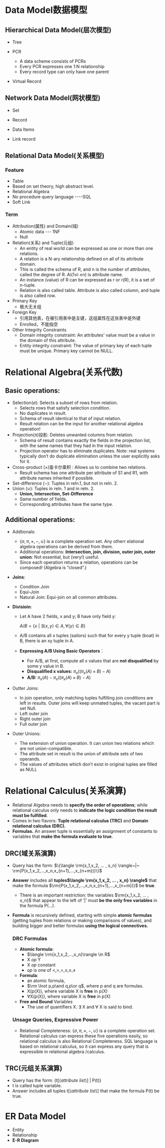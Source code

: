 # Data Model数据模型

## Hierarchical Data Model(层次模型)

- Tree

- PCR
  - A data scheme consists of PCRs
  - Every PCR expresses one 1:N relationship
  - Every record type can only have one parent
- Virtual Record

## Network Data Model(网状模型)

- Set

- Record 
- Data Items
- Link record

## Relational Data Model(关系模型)

###  Feature

- Table
- Based on set theory, high abstract level.
- Relational Algebra
- No procedure query language ----SQL
- Soft Link

### Term

- Attribution(属性) and Domain(域)
  - Atomic data --- 1NF
  - Null
- Relation(关系) and Tuple(元组)
  - An entity of real world can be expressed as one or more than one relations.
  - A relation is a N-ary relationship defined on all of its attribute domain.
  - This is called the schema of R, and n is the number of attributes, called the degree of R. Ai(1≤i ≤n) is attribute name.
  - An instance (value) of R can be expressed as r or r(R), it is a set of n-tuple.
  - Relation is also called table. Attribute is also called column, and tuple is also called row.
- Primary Key
  - 极大无关组
- Foreign Key
  - 引用其他表，在被引用表中是主键，这组属性在这张表中是外键
  - Enrolled，不能指空
- Other Integrity Constraints
  - Domain integrity constraint: An attributes' value must be a value in the domain of this attribute.
  - Entity integrity constraint: The value of primary key of each tuple must be unique. Primary key cannot be NULL.



# Relational Algebra(关系代数)

## Basic operations:

- Selection($\sigma$): Selects a subset of rows from relation.
  - Selects rows that satisfy selection condition.
  - No duplicates in result.
  - Schema of result identical to that of input relation.
  - Result relation can be the input for another relational algebra operation!
- Projection($\pi$)投影: Deletes unwanted columns from relation.
  - Schema of result contains exactly the fields in the projection list, with the same names that they had in the input relation.
  - Projection operator has to eliminate duplicates. Note: real systems typically
    don’t do duplicate elimination unless the user explicitly asks for it.
- Cross-product ($\times$)笛卡尔乘积 : Allows us to combine two relations.
  - Result schema has one attribute per attribute of S1 and R1, with attribute names inherited if possible.
- Set-difference ($-$): Tuples in reln.1, but not in reln. 2.
- Union ($\cup$): Tuples in reln. 1 and in reln. 2.
  - **Union, Intersection, Set-Difference**
  - Same number of fields.
  - Corresponding attributes have the same type.

## Additional operations:

- Addtionals:
  - {$\sigma, \pi, \times, -, \cup$} is a complete operation set. Any otherr elational algebra operations can be derived from them.
  - Additional operations: **Intersection, join, division, outer join, outer union**: Not essential, but (very!) useful.
  - Since each operation returns a relation, operations can be composed! (Algebra is “closed”.)

- **Joins**:

  - Condition Join
  - Equi-Join
  - Natural Join: Equi-join on all common attributes.

- **Divisioin**: 

  - Let A have 2 fields, x and y; B have only field y:

    $A/B = \{ x ~|~ \exists \langle x , y\rangle \in A,  \forall \langle y \rangle \in B \}$

  - A/B contains all x tuples (sailors) such that for every y tuple (boat) in B, there is an xy tuple in A.

  - **Expressing A/B Using Basic Operators**：

    - For A/B,  at first, compute all x values that are **not disqualified** by some y value in B.
    - **Disqualified x values:** $\pi_x((\pi_x(A)\times B)-A)$
    - **A/B:** $\pi_x(A)-\pi_x((\pi_x(A)\times B)-A)$

- Outter Joins:

  - In join operation, only matching tuples fulfilling join conditions are left in results. Outer joins will keep unmated tuples, the vacant part is set Null.
  - Left outer join
  - Right outer join
  - Full outer join

- Outer Unions:

  - The extension of union operation. It can union two relations which are not union-compatible.
  - The attribute set in result is the union of attribute sets of two operands.
  - The values of attributes which don’t exist in original tuples are filled as NULL

# Relational Calculus(关系演算)

- Relational Algebra needs to **specify the order of operations**; while relational calculus only needs to **indicate the logic condition the result must be fulfilled**.
- Comes in two flavors: **Tuple relational calculus (TRC)** and **Domain relational calculus (DRC).**
- **Formulas.** An answer tuple is essentially an assignment of constants
  to variables that **make the formula evaluate to true**.

## DRC(域关系演算)

- Query has the form: $\{\langle \rm{x_1,x_2, ... , x_n} \rangle~|~ \rm{P(x_1,x_2,...,x_n,x_{n+1},...,x_{n+m})}\}$

- **Answer** includes all **tuples$\langle \rm{x_1,x_2, ... , x_n} \rangle$** that make the formula $\rm{P(x_1,x_2,...,x_n,x_{n+1},...,x_{n+m})}$ be **true**.

  - There is an important restriction: the variables $\rm{x_1,x_2, ... , x_n}$ that appear to the left of ‘|’ must **be the only free variables** in the formula P(...).

- **Formula** is recursively defined, starting with simple **atomic formulas** (getting tuples from relations or making comparisons of values), and building bigger and better formulas **using the logical connectives.**

  ### DRC Formulas

  - **Atomic formula:**
    - $\langle \rm{x_1,x_2,...,x_n}\rangle \in R$
    - X *op* Y
    - X *op* constant
    - *op* is one of $<,>,=,\leqslant, \geqslant, \neq$
  - **Formula**:
    - an atomic formula, 
    - $\rm \lnot p,p\and q,p\or q$, where p and q are formulas.
    - X(p(X)), where variable X is **free** in p(X)
    - ∀X(p(X)), where variable X is **free** in p(X)
  - **Free and Bound** Variables
    - The use of quantifiers X. $\exists$ X and $\forall$ X is said to bind. 

  ### Unsage Queries, Expressive Power

  - Relational Completeness: $\{\sigma, \pi, \times, -, \cup\}$ is a complete operation set. Relational calculus can express these five operations easily, so relational calculus is also Relational Completeness. SQL language is based on relational calculus, so it can express any query that is expressible in relational algebra /calculus.

## TRC(元组关系演算)

- Query has the form: $\{\mathrm{t}[\langle attribute~list \rangle]~|~\mathrm{P}(\mathrm t)\}$
- t is called tuple variable.
- Answer includes all tuples $\mathrm{t}[\langle attribute~list \rangle]$ that make the formula P(t) be true.



# ER Data Model

- Entity
- Relationship
- **E-R Diagram**

